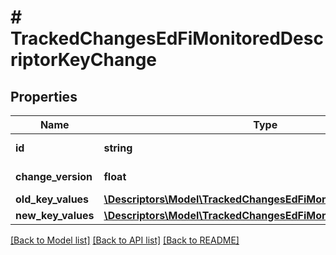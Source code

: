 # # TrackedChangesEdFiMonitoredDescriptorKeyChange

## Properties

Name | Type | Description | Notes
------------ | ------------- | ------------- | -------------
**id** | **string** | Resource identifier | [optional]
**change_version** | **float** | Change version | [optional]
**old_key_values** | [**\Descriptors\Model\TrackedChangesEdFiMonitoredDescriptorKey**](TrackedChangesEdFiMonitoredDescriptorKey.md) |  | [optional]
**new_key_values** | [**\Descriptors\Model\TrackedChangesEdFiMonitoredDescriptorKey**](TrackedChangesEdFiMonitoredDescriptorKey.md) |  | [optional]

[[Back to Model list]](../../README.md#models) [[Back to API list]](../../README.md#endpoints) [[Back to README]](../../README.md)
